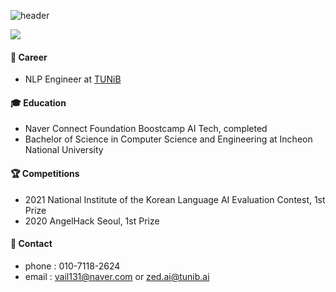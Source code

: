 
![header](https://capsule-render.vercel.app/api?type=soft&color=auto&height=100&section=header&text=Tofulim's%20Profile&fontSize=30)


<a href="https://blog.naver.com/vail131" target="_blank"><img src="https://img.shields.io/badge/blog-000000?style=flat-square&logo=Bloglovin &logoColor=white"/></a>   
 
#### 🔭 Career
- NLP Engineer at [TUNiB](https://tunib.ai/)
#### 🎓 Education
- Naver Connect Foundation Boostcamp AI Tech, completed
- Bachelor of Science in Computer Science and Engineering at Incheon National University
#### 🏆 Competitions
- 2021 National Institute of the Korean Language AI Evaluation Contest, 1st Prize
- 2020 AngelHack Seoul, 1st Prize
#### 💬 Contact
- phone : 010-7118-2624
- email : vail131@naver.com or zed.ai@tunib.ai
